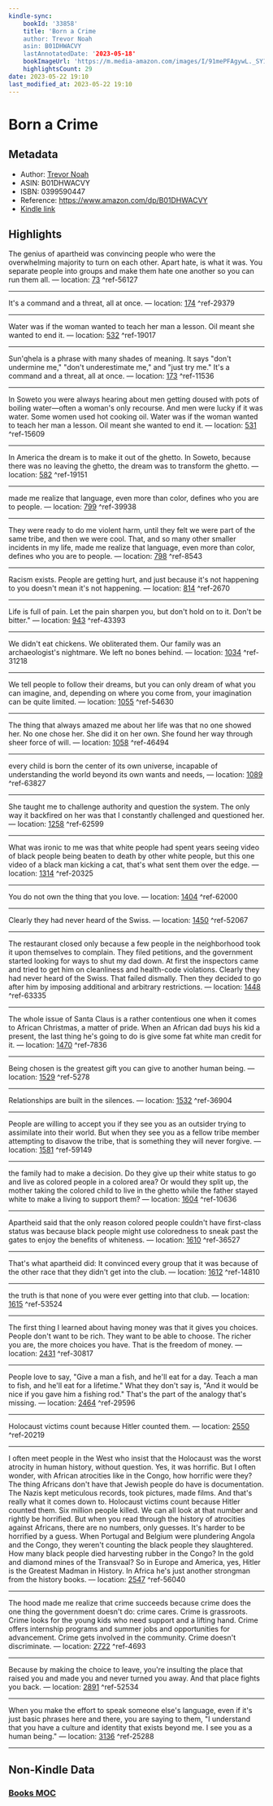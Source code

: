 ```yaml
---
kindle-sync:
    bookId: '33858'
    title: 'Born a Crime
    author: Trevor Noah
    asin: B01DHWACVY
    lastAnnotatedDate: '2023-05-18'
    bookImageUrl: 'https://m.media-amazon.com/images/I/91mePFAgywL._SY160.jpg'
    highlightsCount: 29
date: 2023-05-22 19:10
last_modified_at: 2023-05-22 19:10
---
```


# Born a Crime

## Metadata

-   Author: [Trevor Noah](https://www.amazon.comundefined)
-   ASIN: B01DHWACVY
-   ISBN: 0399590447
-   Reference: https://www.amazon.com/dp/B01DHWACVY
-   [Kindle link](kindle://book?action=open&asin=B01DHWACVY)

## Highlights

The genius of apartheid was convincing people who were the overwhelming majority to turn on each other. Apart hate, is what it was. You separate people into groups and make them hate one another so you can run them all. — location: [73](kindle://book?action=open&asin=B01DHWACVY&location=73) ^ref-56127

---

It's a command and a threat, all at once. — location: [174](kindle://book?action=open&asin=B01DHWACVY&location=174) ^ref-29379

---

Water was if the woman wanted to teach her man a lesson. Oil meant she wanted to end it. — location: [532](kindle://book?action=open&asin=B01DHWACVY&location=532) ^ref-19017

---

Sun'qhela is a phrase with many shades of meaning. It says "don't undermine me," "don't underestimate me," and "just try me." It's a command and a threat, all at once. — location: [173](kindle://book?action=open&asin=B01DHWACVY&location=173) ^ref-11536

---

In Soweto you were always hearing about men getting doused with pots of boiling water—often a woman's only recourse. And men were lucky if it was water. Some women used hot cooking oil. Water was if the woman wanted to teach her man a lesson. Oil meant she wanted to end it. — location: [531](kindle://book?action=open&asin=B01DHWACVY&location=531) ^ref-15609

---

In America the dream is to make it out of the ghetto. In Soweto, because there was no leaving the ghetto, the dream was to transform the ghetto. — location: [582](kindle://book?action=open&asin=B01DHWACVY&location=582) ^ref-19151

---

made me realize that language, even more than color, defines who you are to people. — location: [799](kindle://book?action=open&asin=B01DHWACVY&location=799) ^ref-39938

---

They were ready to do me violent harm, until they felt we were part of the same tribe, and then we were cool. That, and so many other smaller incidents in my life, made me realize that language, even more than color, defines who you are to people. — location: [798](kindle://book?action=open&asin=B01DHWACVY&location=798) ^ref-8543

---

Racism exists. People are getting hurt, and just because it's not happening to you doesn't mean it's not happening. — location: [814](kindle://book?action=open&asin=B01DHWACVY&location=814) ^ref-2670

---

Life is full of pain. Let the pain sharpen you, but don't hold on to it. Don't be bitter." — location: [943](kindle://book?action=open&asin=B01DHWACVY&location=943) ^ref-43393

---

We didn't eat chickens. We obliterated them. Our family was an archaeologist's nightmare. We left no bones behind. — location: [1034](kindle://book?action=open&asin=B01DHWACVY&location=1034) ^ref-31218

---

We tell people to follow their dreams, but you can only dream of what you can imagine, and, depending on where you come from, your imagination can be quite limited. — location: [1055](kindle://book?action=open&asin=B01DHWACVY&location=1055) ^ref-54630

---

The thing that always amazed me about her life was that no one showed her. No one chose her. She did it on her own. She found her way through sheer force of will. — location: [1058](kindle://book?action=open&asin=B01DHWACVY&location=1058) ^ref-46494

---

every child is born the center of its own universe, incapable of understanding the world beyond its own wants and needs, — location: [1089](kindle://book?action=open&asin=B01DHWACVY&location=1089) ^ref-63827

---

She taught me to challenge authority and question the system. The only way it backfired on her was that I constantly challenged and questioned her. — location: [1258](kindle://book?action=open&asin=B01DHWACVY&location=1258) ^ref-62599

---

What was ironic to me was that white people had spent years seeing video of black people being beaten to death by other white people, but this one video of a black man kicking a cat, that's what sent them over the edge. — location: [1314](kindle://book?action=open&asin=B01DHWACVY&location=1314) ^ref-20325

---

You do not own the thing that you love. — location: [1404](kindle://book?action=open&asin=B01DHWACVY&location=1404) ^ref-62000

---

Clearly they had never heard of the Swiss. — location: [1450](kindle://book?action=open&asin=B01DHWACVY&location=1450) ^ref-52067

---

The restaurant closed only because a few people in the neighborhood took it upon themselves to complain. They filed petitions, and the government started looking for ways to shut my dad down. At first the inspectors came and tried to get him on cleanliness and health-code violations. Clearly they had never heard of the Swiss. That failed dismally. Then they decided to go after him by imposing additional and arbitrary restrictions. — location: [1448](kindle://book?action=open&asin=B01DHWACVY&location=1448) ^ref-63335

---

The whole issue of Santa Claus is a rather contentious one when it comes to African Christmas, a matter of pride. When an African dad buys his kid a present, the last thing he's going to do is give some fat white man credit for it. — location: [1470](kindle://book?action=open&asin=B01DHWACVY&location=1470) ^ref-7836

---

Being chosen is the greatest gift you can give to another human being. — location: [1529](kindle://book?action=open&asin=B01DHWACVY&location=1529) ^ref-5278

---

Relationships are built in the silences. — location: [1532](kindle://book?action=open&asin=B01DHWACVY&location=1532) ^ref-36904

---

People are willing to accept you if they see you as an outsider trying to assimilate into their world. But when they see you as a fellow tribe member attempting to disavow the tribe, that is something they will never forgive. — location: [1581](kindle://book?action=open&asin=B01DHWACVY&location=1581) ^ref-59149

---

the family had to make a decision. Do they give up their white status to go and live as colored people in a colored area? Or would they split up, the mother taking the colored child to live in the ghetto while the father stayed white to make a living to support them? — location: [1604](kindle://book?action=open&asin=B01DHWACVY&location=1604) ^ref-10636

---

Apartheid said that the only reason colored people couldn't have first-class status was because black people might use coloredness to sneak past the gates to enjoy the benefits of whiteness. — location: [1610](kindle://book?action=open&asin=B01DHWACVY&location=1610) ^ref-36527

---

That's what apartheid did: It convinced every group that it was because of the other race that they didn't get into the club. — location: [1612](kindle://book?action=open&asin=B01DHWACVY&location=1612) ^ref-14810

---

the truth is that none of you were ever getting into that club. — location: [1615](kindle://book?action=open&asin=B01DHWACVY&location=1615) ^ref-53524

---

The first thing I learned about having money was that it gives you choices. People don't want to be rich. They want to be able to choose. The richer you are, the more choices you have. That is the freedom of money. — location: [2431](kindle://book?action=open&asin=B01DHWACVY&location=2431) ^ref-30817

---

People love to say, "Give a man a fish, and he'll eat for a day. Teach a man to fish, and he'll eat for a lifetime." What they don't say is, "And it would be nice if you gave him a fishing rod." That's the part of the analogy that's missing. — location: [2464](kindle://book?action=open&asin=B01DHWACVY&location=2464) ^ref-29596

---

Holocaust victims count because Hitler counted them. — location: [2550](kindle://book?action=open&asin=B01DHWACVY&location=2550) ^ref-20219

---

I often meet people in the West who insist that the Holocaust was the worst atrocity in human history, without question. Yes, it was horrific. But I often wonder, with African atrocities like in the Congo, how horrific were they? The thing Africans don't have that Jewish people do have is documentation. The Nazis kept meticulous records, took pictures, made films. And that's really what it comes down to. Holocaust victims count because Hitler counted them. Six million people killed. We can all look at that number and rightly be horrified. But when you read through the history of atrocities against Africans, there are no numbers, only guesses. It's harder to be horrified by a guess. When Portugal and Belgium were plundering Angola and the Congo, they weren't counting the black people they slaughtered. How many black people died harvesting rubber in the Congo? In the gold and diamond mines of the Transvaal? So in Europe and America, yes, Hitler is the Greatest Madman in History. In Africa he's just another strongman from the history books. — location: [2547](kindle://book?action=open&asin=B01DHWACVY&location=2547) ^ref-56040

---

The hood made me realize that crime succeeds because crime does the one thing the government doesn't do: crime cares. Crime is grassroots. Crime looks for the young kids who need support and a lifting hand. Crime offers internship programs and summer jobs and opportunities for advancement. Crime gets involved in the community. Crime doesn't discriminate. — location: [2722](kindle://book?action=open&asin=B01DHWACVY&location=2722) ^ref-4693

---

Because by making the choice to leave, you're insulting the place that raised you and made you and never turned you away. And that place fights you back. — location: [2891](kindle://book?action=open&asin=B01DHWACVY&location=2891) ^ref-52534

---

When you make the effort to speak someone else's language, even if it's just basic phrases here and there, you are saying to them, "I understand that you have a culture and identity that exists beyond me. I see you as a human being." — location: [3136](kindle://book?action=open&asin=B01DHWACVY&location=3136) ^ref-25288

---

## Non-Kindle Data

### [Books MOC](Books%20MOC.md)

